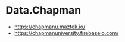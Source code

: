 Data.Chapman
============

* https://chapmanu.maztek.io/
* https://chapmanuniversity.firebaseio.com/
